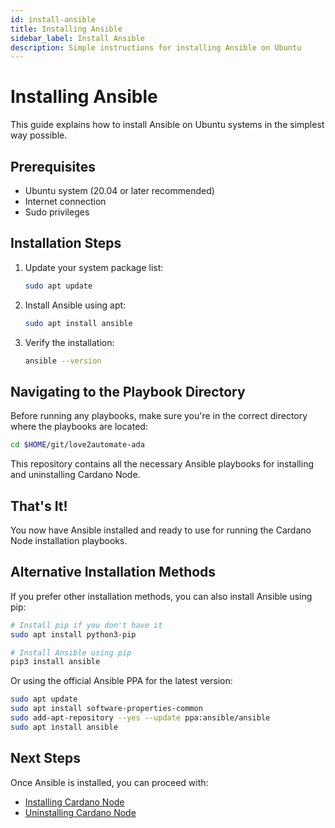 ```yaml
---
id: install-ansible
title: Installing Ansible
sidebar_label: Install Ansible
description: Simple instructions for installing Ansible on Ubuntu
---
```


# Installing Ansible

This guide explains how to install Ansible on Ubuntu systems in the simplest way possible.

## Prerequisites

- Ubuntu system (20.04 or later recommended)
- Internet connection
- Sudo privileges

## Installation Steps

1. Update your system package list:
   ```bash
   sudo apt update
   ```

2. Install Ansible using apt:
   ```bash
   sudo apt install ansible
   ```

3. Verify the installation:
   ```bash
   ansible --version
   ```

## Navigating to the Playbook Directory

Before running any playbooks, make sure you're in the correct directory where the playbooks are located:

```bash
cd $HOME/git/love2automate-ada
```

This repository contains all the necessary Ansible playbooks for installing and uninstalling Cardano Node.

## That's It!

You now have Ansible installed and ready to use for running the Cardano Node installation playbooks.

## Alternative Installation Methods

If you prefer other installation methods, you can also install Ansible using pip:

```bash
# Install pip if you don't have it
sudo apt install python3-pip

# Install Ansible using pip
pip3 install ansible
```

Or using the official Ansible PPA for the latest version:

```bash
sudo apt update
sudo apt install software-properties-common
sudo add-apt-repository --yes --update ppa:ansible/ansible
sudo apt install ansible
```

## Next Steps

Once Ansible is installed, you can proceed with:
- [Installing Cardano Node](install-cardano-node.md)
- [Uninstalling Cardano Node](uninstall-cardano-node.md)
